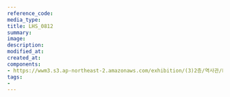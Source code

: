 ```yaml
---
reference_code:
media_type:
title: LHS_0812
summary:
image:
description:
modified_at:
created_at:
components:
- https://wwm3.s3.ap-northeast-2.amazonaws.com/exhibition/(3)2층/역사관/LHS_0812.jpg
tags:
-
---
```


